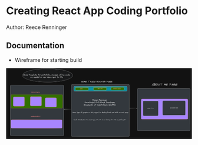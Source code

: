 # Creating React App Coding Portfolio

Author: Reece Renninger

## Documentation

- Wireframe for starting build

![Wireframe](./src/imgs/wireframe-for-portfolio.png)